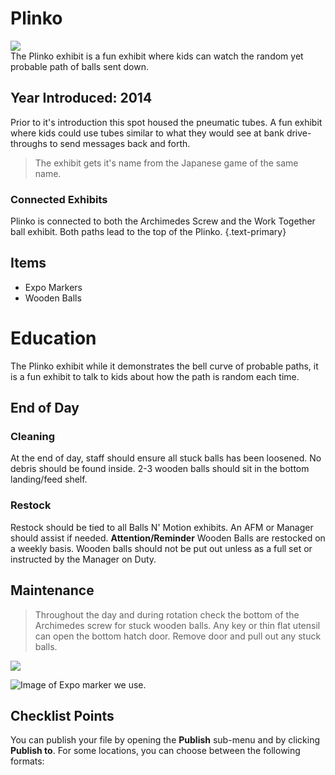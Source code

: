 # Plinko 
<div>
<img align=’right’ src=’https://cdnimg.webstaurantstore.com/images/products/large/373449/1969346.jpg’ height=’100px’/> 
</div>
The Plinko exhibit is a fun exhibit where kids can watch the random yet probable path of balls sent down.

## Year Introduced: 2014
Prior to it's introduction this spot housed the pneumatic tubes. A fun exhibit where kids could use tubes similar to what they would see at bank drive-throughs to send messages back and forth.
> The exhibit gets it's name from the Japanese game of the same name.

### Connected Exhibits
 Plinko is connected to both the Archimedes Screw and the Work Together ball exhibit. Both paths lead to the top of the Plinko. {.text-primary}


## Items  

 - Expo Markers 
 - Wooden Balls

# Education

The Plinko exhibit while it demonstrates the bell curve of probable paths, it is a fun exhibit to talk to kids about how the path is random each time.

## End of Day
### Cleaning
At the end of day, staff should ensure all stuck balls has been loosened. No debris should be found inside. 2-3 wooden balls should sit in the bottom landing/feed shelf.
### Restock
Restock should be tied to all Balls N' Motion exhibits. An AFM or Manager should assist if needed. **Attention/Reminder** Wooden Balls are restocked on a weekly basis. Wooden balls should not be put out unless as a full set or instructed by the Manager on Duty.

## Maintenance
> Throughout the day and during rotation check the bottom of the Archimedes screw for stuck wooden balls. Any key or thin flat utensil can open the bottom hatch door. Remove door and pull out any stuck balls. 
<img src=’https://cdnimg.webstaurantstore.com/images/products/large/373449/1969346.jpg’ width=’50%’/>

![Image of Expo marker we use.](https://cdnimg.webstaurantstore.com/images/products/large/373449/1969346.jpg )
</div>

## Checklist Points

You can publish your file by opening the **Publish** sub-menu and by clicking **Publish to**. For some locations, you can choose between the following formats:

